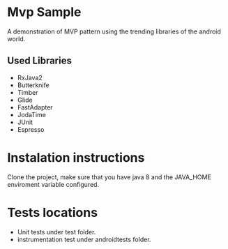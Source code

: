 # Mvp Sample

 A demonstration of MVP pattern using the trending libraries of the android world.

## Used Libraries
- RxJava2
- Butterknife
- Timber
- Glide
- FastAdapter
- JodaTime
- JUnit
- Espresso

# Instalation instructions
 Clone the project, make sure that you have java 8 and the JAVA_HOME enviroment variable configured.
 
 # Tests locations
 - Unit tests under test folder.
 - instrumentation test under androidtests folder.

